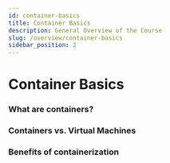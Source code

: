 ```yaml
---
id: container-basics
title: Container Basics
description: General Overview of the Course
slug: /overview/container-basics
sidebar_position: 2
---
```


# Container Basics

### What are containers?

### Containers vs. Virtual Machines

### Benefits of containerization